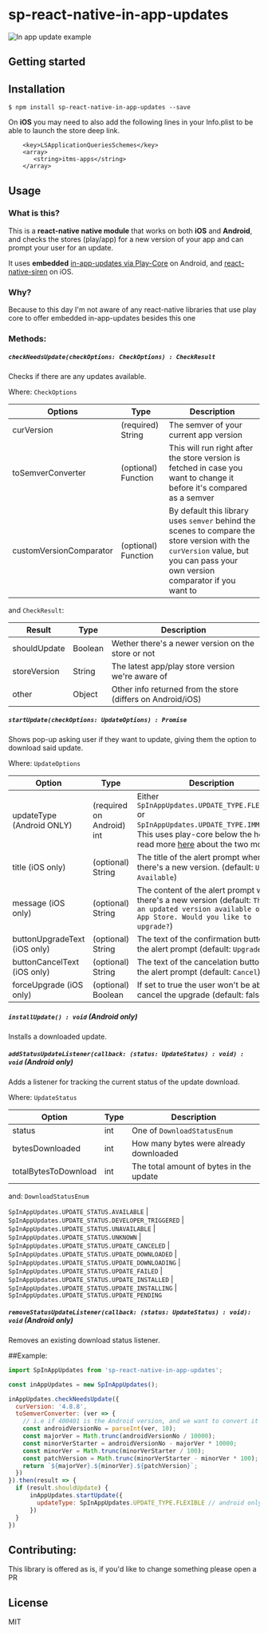 # sp-react-native-in-app-updates

![In app update example](https://user-images.githubusercontent.com/8539174/88419625-6db0ef00-cddd-11ea-814e-389db852368b.gif)

## Getting started

## Installation

`$ npm install sp-react-native-in-app-updates --save`


On **iOS** you may need to also add the following lines in your Info.plist to be able to launch the store deep link.

```
	<key>LSApplicationQueriesSchemes</key>
	<array>
	   <string>itms-apps</string>
	</array>
```

## Usage

### What is this?

This is a **react-native native module** that works on both **iOS** and **Android**, and checks the stores (play/app) for a new version of your app and can prompt your user for an update.

It uses **embedded** [in-app-updates via Play-Core](https://developer.android.com/guide/playcore/in-app-updates) on Android, and [react-native-siren](https://github.com/GantMan/react-native-siren) on iOS.

### Why?
Because to this day I'm not aware of any react-native libraries that use play core to offer embedded in-app-updates besides this one

### Methods:

##### `checkNeedsUpdate(checkOptions: CheckOptions) : CheckResult`

Checks if there are any updates available.

Where: 
`CheckOptions`

| Options | Type  | Description  |
|---|---|---|
| curVersion  | (required) String | The semver of your current app version  |
|  toSemverConverter | (optional) Function  |  This will run right after the store version is fetched in case you want to change it before it's compared as a semver |
|  customVersionComparator | (optional) Function  | By default this library uses `semver` behind the scenes to compare the store version with the `curVersion` value, but you can pass your own version comparator if you want to |

and `CheckResult`:

| Result | Type  | Description  |
|---|---|---|
|  shouldUpdate  | Boolean | Wether there's a newer version on the store or not  |
|  storeVersion | String  |  The latest app/play store version we're aware of |
|  other | Object  | Other info returned from the store (differs on Android/iOS) |



##### `startUpdate(checkOptions: UpdateOptions) : Promise`

Shows pop-up asking user if they want to update, giving them the option to download said update.

Where: 
`UpdateOptions `

| Option | Type  | Description  |
|---|---|---|
| updateType (Android ONLY) | (required on Android) int | Either `SpInAppUpdates.UPDATE_TYPE.FLEXIBLE` or `SpInAppUpdates.UPDATE_TYPE.IMMEDIATE`. This uses play-core below the hood, read more [here](https://developer.android.com/guide/playcore/in-app-updates) about the two modes. |
|  title (iOS only) | (optional) String  |  The title of the alert prompt when there's a new version. (default: `Update Available`) |
|  message (iOS only) | (optional) String  |  The content of the alert prompt when there's a new version (default: `There is an updated version available on the App Store. Would you like to upgrade?`)|
|  buttonUpgradeText (iOS only) | (optional) String  |  The text of the confirmation button on the alert prompt (default: `Upgrade `)|
|  buttonCancelText (iOS only) | (optional) String  |  The text of the cancelation button on the alert prompt (default: `Cancel`)|
|  forceUpgrade (iOS only) | (optional) Boolean  |  If set to true the user won't be able to cancel the upgrade (default: false)|

##### `installUpdate() : void` (Android only)

Installs a downloaded update.

##### `addStatusUpdateListener(callback: (status: UpdateStatus) : void) : void` (Android only)

Adds a listener for tracking the current status of the update download.

Where: `UpdateStatus`

| Option | Type  | Description  |
|---|---|---|
|  status | int | One of `DownloadStatusEnum` |
|  bytesDownloaded | int | How many bytes were already downloaded |
|  totalBytesToDownload | int | The total amount of bytes in the update |

and: `DownloadStatusEnum`

`SpInAppUpdates.UPDATE_STATUS.AVAILABLE` |
`SpInAppUpdates.UPDATE_STATUS.DEVELOPER_TRIGGERED` |
`SpInAppUpdates.UPDATE_STATUS.UNAVAILABLE` |
`SpInAppUpdates.UPDATE_STATUS.UNKNOWN` |
`SpInAppUpdates.UPDATE_STATUS.UPDATE_CANCELED` |
`SpInAppUpdates.UPDATE_STATUS.UPDATE_DOWNLOADED` |
`SpInAppUpdates.UPDATE_STATUS.UPDATE_DOWNLOADING` |
`SpInAppUpdates.UPDATE_STATUS.UPDATE_FAILED` |
`SpInAppUpdates.UPDATE_STATUS.UPDATE_INSTALLED` |
`SpInAppUpdates.UPDATE_STATUS.UPDATE_INSTALLING` |
`SpInAppUpdates.UPDATE_STATUS.UPDATE_PENDING`

##### `removeStatusUpdateListener(callback: (status: UpdateStatus) : void): void` (Android only)

Removes an existing download status listener.

##Example:

```javascript
import SpInAppUpdates from 'sp-react-native-in-app-updates';

const inAppUpdates = new SpInAppUpdates();

inAppUpdates.checkNeedsUpdate({
  curVersion: '4.8.8',
  toSemverConverter: (ver => {
    // i.e if 400401 is the Android version, and we want to convert it to 4.4.1
    const androidVersionNo = parseInt(ver, 10);
    const majorVer = Math.trunc(androidVersionNo / 10000);
    const minorVerStarter = androidVersionNo - majorVer * 10000;
    const minorVer = Math.trunc(minorVerStarter / 100);
    const patchVersion = Math.trunc(minorVerStarter - minorVer * 100);
    return `${majorVer}.${minorVer}.${patchVersion}`;
  })
}).then(result => {
  if (result.shouldUpdate) {
	  inAppUpdates.startUpdate({
	    updateType: SpInAppUpdates.UPDATE_TYPE.FLEXIBLE // android only, on iOS the user will be promped to go to your app store page
	  })
  }
})

```

## Contributing:

This library is offered as is, if you'd like to change something please open a PR

## License
MIT
